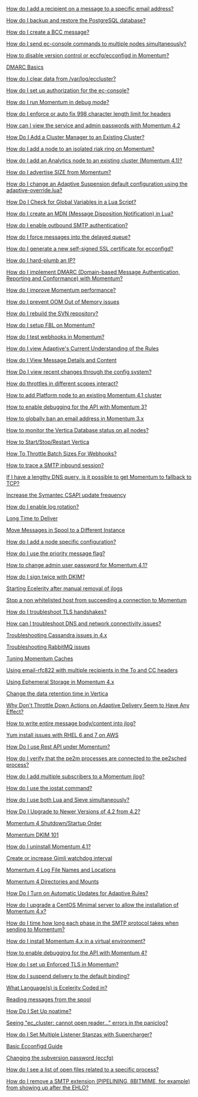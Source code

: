 [How do I add a recipient on a message to a specific email address?](./add-recipient-specific-email.md)

[How do I backup and restore the PostgreSQL database?](./backup-postgres.md)

[How do I create a BCC message?](./bcc.md)

[How do I send ec-console commands to multiple nodes simultaneously?](./cluster-commands.md)

[How to disable version control or eccfg/ecconfigd in Momentum?](./disable-versioncontrol.md)

[DMARC Basics](./dmarc-basics.md)

[How do I clear data from /var/log/eccluster?](./eccluster-clear-log-data.md)

[How do I set up authorization for the ec-console?](./ecconsole-authorization.md)

[How do I run Momentum in debug mode?](./enable-debug.md)

[How do I enforce or auto fix 998 character length limit for headers](./enforce-998-character-limit.md)

[How can I view the service and admin passwords with Momentum 4.2](./how-can-i-view-the-service-admin-passwords-momo-4.2.md)

[How Do I Add a Cluster Manager to an Existing Cluster?](./how-do-i-add-a-cluster-manager-to-an-existing-cluster.md)

[How do I add a node to an isolated riak ring on Momentum?](./how-do-i-add-a-node-to-an-isolated-riak-ring-on-momentum.md)

[How do I add an Analytics node to an existing cluster (Momentum 4.1)?](./how-do-i-add-an-analytics-node-to-an-existing-cluster.md)

[How do I advertise SIZE from Momentum?](./how-do-i-advertise-size-from-momentum.md)

[How do I change an Adaptive Suspension default configuration using the adaptive-override.lua?](./how-do-i-change-anadaptive-suspension-default-configuration-using-the-adaptive-override.md)

[How Do I Check for Global Variables in a Lua Script?](./how-do-i-check-for-global-variables-in-a-lua-script.md)

[How do I create an MDN (Message Disposition Notification) in Lua?](./how-do-i-create-an-mdn-in-lua.md)

[How do I enable outbound SMTP authentication?](./how-do-i-enable-outbound-smtp-authentication.md)

[How do I force messages into the delayed queue?](./how-do-i-force-messages-into-the-delayed-queue.md)

[How do I generate a new self-signed SSL certificate for ecconfigd?](./how-do-i-generate-a-new-self-signed-ssl-certificate-for-ecconfigd.md)

[How do I hard-plumb an IP?](./how-do-i-hard-plumb-an-ip.md)

[How do I implement DMARC (Domain-based Message Authentication, Reporting and Conformance) with Momentum?](./how-do-i-implement-dmarc-momentum.md)

[How do I improve Momentum performance?](./how-do-i-improvemoment-umperformance.md)

[How do I prevent OOM Out of Memory issues](./how-do-i-prevent-oom-out-of-memory-issues.md)

[How do I rebuild the SVN repository?](./how-do-i-rebuild-the-svn-repository.md)

[How do I setup FBL on Momentum?](./how-do-i-setup-fbl-on-momentum.md)

[How do I test webhooks in Momentum?](./how-do-i-test-webhooks-in-momentum.md)

[How do I view Adaptive's Current Understanding of the Rules](./how-do-i-view-adaptives-current-understanding-of-the-rules.md)

[How do I View Message Details and Content](./how-do-i-view-message-details-and-content.md)

[How Do I view recent changes through the config system?](./how-do-i-view-recent-changes-through-the-config-system.md)

[How do throttles in different scopes interact?](./how-do-throttles-in-different-scopes-interact.md)

[How to add Platform node to an existing Momentum 4.1 cluster](./how-to-add-platform-node-to-an-existing-cluster-momentum-4.1.md)

[How to enable debugging for the API with Momentum 3?](./how-to-enable-debugging-for-the-api-with-momentum-3.md)

[How to globally ban an email address in Momentum 3.x](./how-to-globally-ban-an-email-address-in-momentum-3.md)

[How to monitor the Vertica Database status on all nodes?](./how-to-monitor-the-vertica-database-status-on-all-nodes.md)

[How to Start/Stop/Restart Vertica](./how-to-start-stop-restart-vertica.md)

[How To Throttle Batch Sizes For Webhooks?](./how-to-throttle-batch-sizes-for-webhooks.md)

[How to trace a SMTP inbound session?](./how-to-trace-a-smtp-inbound-session.md)

[If I have a lengthy DNS query, is it possible to get Momentum to fallback to TCP?](./if-i-have-a-lengthy-dns-query-is-it-possible-to-get-momentum-to-fallback-to-tcp.md)

[Increase the Symantec CSAPI update frequency](./increase-the-symantec-csapi-update-frequency.md)

[How do I enable log rotation?](./log-rotation.md)

[Long Time to Deliver](./long-time-to-deliver.md)

[Move Messages in Spool to a Different Instance](./move-messages-spool-different-instance.md)

[How do I add a node specific configuration?](./node-specific-configuration.md)

[How do I use the priority message flag?](./priority-message-flag.md)

[How to change admin user password for Momentum 4.1?](./replace-password-with-your-preferred-password.md)

[How do I sign twice with DKIM?](./sign-twice-DKIM.md)

[Starting Ecelerity after manual removal of jlogs](./starting-ecelerity-after-manual-removal-of-jlogs.md)

[Stop a non whitelisted host from succeeding a connection to Momentum](./stop-nonwhitelisted-ip.md)

[How do I troubleshoot TLS handshakes?](./tls-troubleshoot.md)

[How can I troubleshoot DNS and network connectivity issues?](./troubleshoot-dns-network-connectivity.md)

[Troubleshooting Cassandra issues in 4.x](./troubleshooting-cassandra.md)

[Troubleshooting RabbitMQ issues](./troubleshooting-rabbitmq.md)

[Tuning Momentum Caches](./tuning-momentum-caches.md)

[Using email-rfc822 with multiple recipients in the To and CC headers](./using-email-rfc822-with-multiple-recipients-in-the-to-and-cc-headers.md)

[Using Ephemeral Storage in Momentum 4.x](./using-ephemeral-storage-in-momentum-4.x.md)

[Change the data retention time in Vertica](./vertica-data-retention.md)

[Why Don't Throttle Down Actions on Adaptive Delivery Seem to Have Any Effect?](./why-dont-throttle-down-actions-on-adaptive-delivery-seem-to-have-any-effect.md)

[How to write entire message body/content into jlog?](./write-bodycontent-jlog.md)

[Yum install issues with RHEL 6 and 7 on AWS](./yum-install-issue.md)

[How Do I use Rest API under Momentum?](./how-do-i-use-rest-api-under-momentum.md)

[How do I verify that the pe2m processes are connected to the pe2sched process?](./how-do-i-verify-that-the-pe2m-processes-are-connected-to-the-pe2sched-process.md)

[How do I add multiple subscribers to a Momentum jlog?](./how-do-i-add-multiple-subscribers-to-a-momentum-jlog.md)

[How do I use the iostat command?](./how-do-i-use-the-iostat-command.md)

[How do I use both Lua and Sieve simultaneously?](./how-do-i-use-both-lua-and-sieve-simultaneously.md)

[How Do I Upgrade to Newer Versions of 4.2 from 4.2?](./how-do-i-upgrade-to-newer-versions-of-4.2-from-4.2.md)

[Momentum 4 Shutdown/Startup Order](./momentum-4-shutdown-startup-order.md)

[Momentum DKIM 101](./momentum-dkim-101.md)

[How do I uninstall Momentum 4.1?](./how-do-i-uninstall-momentum-4.1.md)

[Create or increase Gimli watchdog interval](./gimli-watchdog.md)

[Momentum 4 Log File Names and Locations](./log-names-locations.md)

[Momentum 4 Directories and Mounts](./directories-and-mounts.md)

[How Do I Turn on Automatic Updates for Adaptive Rules?](./how-do-i-turn-on-automatic-updates-for-adaptive-rules.md)

[How do I upgrade a CentOS Minimal server to allow the installation of Momentum 4.x?](./how-do-i-upgrade-a-centos-minimal-server-to-allow-the-installation-of-momentum-4.x.md)

[How do I time how long each phase in the SMTP protocol takes when sending to Momentum?](./how-do-i-time-how-long-each-phase-in-the-smtp-protocol-takes-when-sending-to-momentum.md)

[How do I install Momentum 4.x in a virtual environment?](./how-do-i-install-momentum-4.x-in-a-virtual-environment.md)

[How to enable debugging for the API with Momentum 4?](./debug-api.md)

[How do I set up Enforced TLS in Momentum?](./how-do-i-set-up-enforced-tls-in-momentum.md)

[How do I suspend delivery to the default binding?](./how-do-i-suspend-delivery-to-the-default-binding.md)

[What Language(s) is Ecelerity Coded in?](./what-language.md)

[Reading messages from the spool](./read-from-spool.md)

[How Do I Set Up noatime?](./how-do-i-set-up-noatime.md)

[Seeing "ec_cluster: cannot open reader..." errors in the paniclog?](./eccluster-cannot-open-reader-error.md)

[How do I Set Multiple Listener Stanzas with Supercharger?](./how-do-i-set-multiple-listener-stanzas-with-supercharger.md)

[Basic Ecconfigd Guide](./basic-ecconfigd.md)

[Changing the subversion password (eccfg)](./change-eccfg-pwd.md)

[How do I see a list of open files related to a specific process?](./how-do-I-see-a-list-of-open-files-related-to-a-specific-process.md)

[How do I remove a SMTP extension (PIPELINING, 8BITMIME, for example) from showing up after the EHLO?](./how-do-I-remove-a-smtp-extension-pipelining-8bitmime-for-example-from-showing-up-after-the-ehlo.md)

[](./)

[](./)

[](./)

[](./)

[](./)

[](./)

[](./)

[](./)

[](./)

[](./)

[](./)
